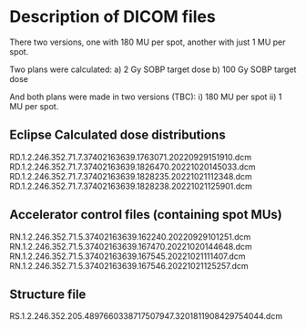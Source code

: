 
# Description of DICOM files

There two versions, one with 180 MU per spot, another with just 1 MU per spot.

Two plans were calculated:
 a) 2 Gy SOBP target dose
 b) 100 Gy SOBP target dose
 
And both plans were made in two versions (TBC):
 i)  180 MU per spot
 ii) 1 MU per spot.


## Eclipse Calculated dose distributions
RD.1.2.246.352.71.7.37402163639.1763071.20220929151910.dcm
RD.1.2.246.352.71.7.37402163639.1826470.20221020145033.dcm
RD.1.2.246.352.71.7.37402163639.1828235.20221021112348.dcm
RD.1.2.246.352.71.7.37402163639.1828238.20221021125901.dcm

## Accelerator control files (containing spot MUs)
RN.1.2.246.352.71.5.37402163639.162240.20220929101251.dcm
RN.1.2.246.352.71.5.37402163639.167470.20221020144648.dcm
RN.1.2.246.352.71.5.37402163639.167545.20221021111407.dcm
RN.1.2.246.352.71.5.37402163639.167546.20221021125257.dcm

## Structure file
RS.1.2.246.352.205.4897660338717507947.3201811908429754044.dcm

